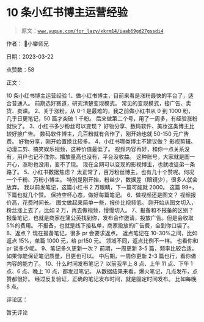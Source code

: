 # 10 条小红书博主运营经验

> 原文：[`www.yuque.com/for_lazy/xkrm14/iaab69gd27gssdi4`](https://www.yuque.com/for_lazy/xkrm14/iaab69gd27gssdi4)

作者： 📌小攀师兄

日期：2023-03-22

点赞数：58

正文：

10 条小红书博主运营经验 1、做小红书博主，目前来看是涨粉最快的平台了，适合普通人。 前期选好赛道，研究清楚变现模式。 常见的变现模式，接广告、卖货、卖课。 2、关于涨粉，从 0-1 是最难的，我之前做小红书从 0 到 1000 粉，几乎日更笔记，50 篇才突破 1 千粉。 后来做第二个号，用了一周多，有经验涨粉就快了。 3、小红书多少粉丝可以变现？ 好物分享、数码软件、美妆这类博主比较好接广告。 数码软件博主，几百粉就有合作了，刚开始也就 50-150 元广告费。 好物分享，刚开始置换比较多。 4、小红书哪类博主不建议做？ 影视剪辑、动漫二剪、搞笑娱乐视频，这种价值最低了。 视频内容再好，和你一点关系没有，用户也记不住你。播放量高也没有，平台没收益。 这种账号，大家就是图一开心，涨粉也没用，变不了现。 现在全网可以变现的影视博主，也就收徒弟一条路了。 5、小红书数据焦虑？ 太正常了，百万粉丝博主，也有几十个赞呢。何况一个千粉、万粉小博主。 特别是刚开始，粉丝少，数据差（眼镜少），很多人就会放弃。 我以前发笔记，这篇小红书 2 万眼睛，下一篇可能就 2000。 这篇 99+，下篇也就几个赞。 保持空杯心态，做好每篇笔记。 6、做视频还是图文？ 视频报价高，花费时间长。 图文做起来简单一些，报价比视频低。 刚开始从图文切入，粉丝涨上去了，比如 2 万，再去做视频，慢慢切入。 7、报备和不报备的区别？ 报备笔记，也就是商家在蒲公英找到你，发布合作邀请，投放广告。但是会收取 5%的费用。 不报备，也就是线下接私单，商家投放的广告费，全到你口袋了。 8、返点？ 现在报备笔记，很多 pr 会要求返点。 返点笔记在 10-30%之间，比如返点 15%，单篇 1000 元，给 pr150 元。 领域不同，返点比例不一样。 也看你和 pr 谈多少呢。 9、笔记多久更新一次？ 前期，一周更新 3-5 篇，频率比较合适。 如果你能保证笔记质量，日更也可以。 中后期，一周你更新 2-3 篇也行，看你做内容的能力了。 10、什么时间发布笔记？ 以前我早上 8 点、上午 11 点、下午 1 点、6 点、晚上 10 点，都发过笔记。 从数据结果来看，爆火笔记，几点发布，点赞都很好。 经过反复验证，正确的笔记发布时间，就是固定时间发布。 比如每晚 8 点。

评论区：

暂无评论

